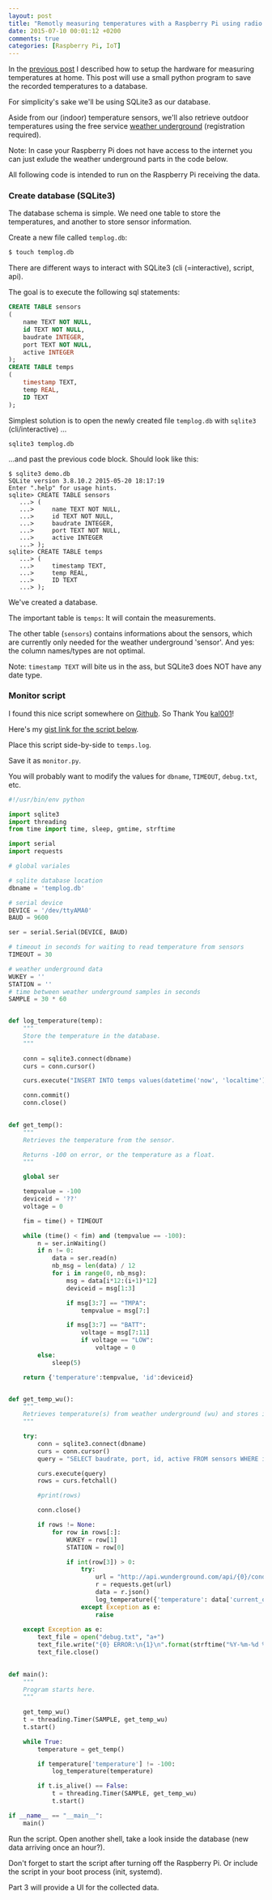 ```yaml
---
layout: post
title: "Remotly measuring temperatures with a Raspberry Pi using radio frequency modules from Ciseco (Part 2: Software)"
date: 2015-07-10 00:01:12 +0200
comments: true
categories: [Raspberry Pi, IoT]
---
```

In the [previous post](/blog/2015/07/10/remotly-measuring-temperatures-with-a-raspberry-pi-using-radio-frequency-modules-from-ciseco-part-1-hardware/) I described how to setup the hardware for measuring temperatures at home.
This post will use a small python program to save the recorded temperatures to a database.

For simplicity's sake we'll be using SQLite3 as our database.

Aside from our (indoor) temperature sensors, we'll also retrieve outdoor temperatures using the free service [weather underground](http://www.wunderground.com/) (registration required).

Note: In case your Raspberry Pi does not have access to the internet you can just exlude the weather underground parts in the code below.

All following code is intended to run on the Raspberry Pi receiving the data.

### Create database (SQLite3)

The database schema is simple. We need one table to store the temperatures, and another to store sensor information.

Create a new file called `templog.db`:

``` sh
$ touch templog.db
```

There are different ways to interact with SQLite3 (cli (=interactive), script, api).

The goal is to execute the following sql statements:

``` sql
CREATE TABLE sensors
(
    name TEXT NOT NULL,
    id TEXT NOT NULL,
    baudrate INTEGER,
    port TEXT NOT NULL,
    active INTEGER
);
CREATE TABLE temps
(
    timestamp TEXT,
    temp REAL,
    ID TEXT
);
```
Simplest solution is to open the newly created file `templog.db` with `sqlite3` (cli/interactive) ...

```
sqlite3 templog.db
```
...and past the previous code block. Should look like this:

```
$ sqlite3 demo.db 
SQLite version 3.8.10.2 2015-05-20 18:17:19
Enter ".help" for usage hints.
sqlite> CREATE TABLE sensors
   ...> (
   ...>     name TEXT NOT NULL,
   ...>     id TEXT NOT NULL,
   ...>     baudrate INTEGER,
   ...>     port TEXT NOT NULL,
   ...>     active INTEGER
   ...> );
sqlite> CREATE TABLE temps
   ...> (
   ...>     timestamp TEXT,
   ...>     temp REAL,
   ...>     ID TEXT
   ...> );
```

We've created a database.

The important table is `temps`: It will contain the measurements.

The other table (`sensors`) contains informations about the sensors, which are currently only needed for the weather underground 'sensor'. And yes: the column names/types are not optimal.

Note: `timestamp TEXT` will bite us in the ass, but SQLite3 does NOT have any date type.


### Monitor script

I found this nice script somewhere on [Github](https://github.com/kal001/temperature). So Thank You [kal001](https://github.com/kal001)!

Here's my [gist link for the script below](https://gist.github.com/draptik/36834b68b7b4d6366f38).

Place this script side-by-side to `temps.log`.

Save it as `monitor.py`.

You will probably want to modify the values for `dbname`, `TIMEOUT`, `debug.txt`, etc.

``` python
#!/usr/bin/env python

import sqlite3
import threading
from time import time, sleep, gmtime, strftime

import serial
import requests

# global variales

# sqlite database location
dbname = 'templog.db'

# serial device
DEVICE = '/dev/ttyAMA0'
BAUD = 9600

ser = serial.Serial(DEVICE, BAUD)

# timeout in seconds for waiting to read temperature from sensors
TIMEOUT = 30

# weather underground data
WUKEY = ''
STATION = ''
# time between weather underground samples in seconds
SAMPLE = 30 * 60


def log_temperature(temp):
    """
    Store the temperature in the database.
    """
    
    conn = sqlite3.connect(dbname)
    curs = conn.cursor()

    curs.execute("INSERT INTO temps values(datetime('now', 'localtime'), '{0}', '{1}' )".format(temp['temperature'], temp['id']))

    conn.commit()
    conn.close()

    
def get_temp():
    """
    Retrieves the temperature from the sensor.

    Returns -100 on error, or the temperature as a float.
    """

    global ser

    tempvalue = -100
    deviceid = '??'
    voltage = 0

    fim = time() + TIMEOUT

    while (time() < fim) and (tempvalue == -100):
        n = ser.inWaiting()
        if n != 0:
            data = ser.read(n)
            nb_msg = len(data) / 12
            for i in range(0, nb_msg):
                msg = data[i*12:(i+1)*12]
                deviceid = msg[1:3]

                if msg[3:7] == "TMPA":
                    tempvalue = msg[7:]

                if msg[3:7] == "BATT":
                    voltage = msg[7:11]
                    if voltage == "LOW":
                        voltage = 0
        else:
            sleep(5)

    return {'temperature':tempvalue, 'id':deviceid}


def get_temp_wu():
    """
    Retrieves temperature(s) from weather underground (wu) and stores it to the database
    """

    try:
        conn = sqlite3.connect(dbname)
        curs = conn.cursor()
        query = "SELECT baudrate, port, id, active FROM sensors WHERE id like 'W_'"

        curs.execute(query)
        rows = curs.fetchall()

        #print(rows)

        conn.close()

        if rows != None:
            for row in rows[:]:
                WUKEY = row[1]
                STATION = row[0]

                if int(row[3]) > 0:
                    try:
                        url = "http://api.wunderground.com/api/{0}/conditions/q/{1}.json".format(WUKEY, STATION)
                        r = requests.get(url)
                        data = r.json()
                        log_temperature({'temperature': data['current_observation']['temp_c'], 'id': row[2]})
                    except Exception as e:
                        raise
                        
    except Exception as e:
        text_file = open("debug.txt", "a+")
        text_file.write("{0} ERROR:\n{1}\n".format(strftime("%Y-%m-%d %H:%M:%S", gmtime()), str(e)))
        text_file.close()

         
def main():
    """
    Program starts here.
    """
    
    get_temp_wu()
    t = threading.Timer(SAMPLE, get_temp_wu)
    t.start()

    while True:
        temperature = get_temp()

        if temperature['temperature'] != -100:
            log_temperature(temperature)

        if t.is_alive() == False:
            t = threading.Timer(SAMPLE, get_temp_wu)
            t.start()

if __name__ == "__main__":
    main()
```

Run the script. Open another shell, take a look inside the database (new data arriving once an hour?).

Don't forget to start the script after turning off the Raspberry Pi. Or include the script in your boot process (init, systemd).

Part 3 will provide a UI for the collected data.
